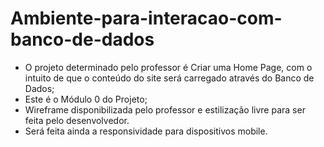 # Ambiente-para-interacao-com-banco-de-dados


- O projeto determinado pelo professor é Criar uma Home Page, com o intuito de que o conteúdo do site será carregado através do Banco de Dados;
- Este é o Módulo 0 do Projeto;
- Wireframe disponibilizada pelo professor e estilização livre para ser feita pelo desenvolvedor.
-  Será feita ainda a  responsividade para dispositivos mobile.
